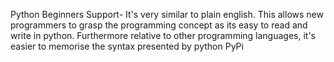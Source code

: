 Python
Beginners Support- It's very similar to plain english. This allows new programmers
to grasp the programming concept as its easy to read and write in python.
Furthermore relative to other programming languages, it's easier to memorise the syntax presented by python
PyPi
